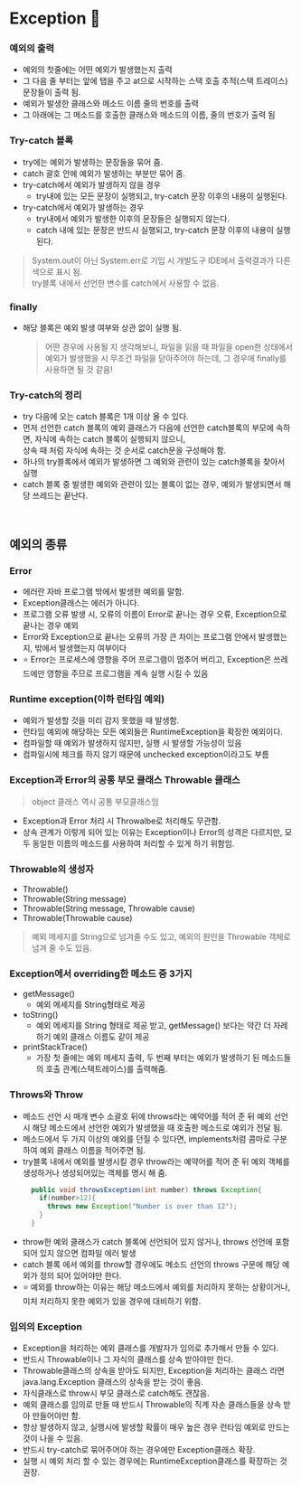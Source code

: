 # Exception	 :pushpin:

### 예외의 출력
* 예외의 첫줄에는 어떤 예외가 발생했는지 출력
* 그 다음 줄 부터는 앞에 탭을 주고 at으로 시작하는 스택 호출 추적(스택 트레이스) 문장들이 출력 됨.
* 예외가 발생한 클래스와 메소드 이름 줄의 번호를 출력
* 그 아래에는 그 메소드를 호출한 클래스와 메소드의 이름, 줄의 번호가 출력 됨

### Try-catch 블록
* try에는 예외가 발생하는 문장들을 묶어 줌.
* catch 괄호 안에 예외가 발생하는 부분만 묶어 줌.
* try-catch에서 예외가 발생하지 않을 경우
  * try내에 있는 모든 문장이 실행되고, try-catch 문장 이후의 내용이 실행된다.
* try-catch에서 예외가 발생하는 경우
  * try내에서 예외가 발생한 이후의 문장들은 실행되지 않는다.
  * catch 내에 있는 문장은 반드시 실행되고, try-catch 문장 이후의 내용이 실행된다.
> System.out이 아닌 System.err로 기입 시 개발도구 IDE에서 출력결과가 다른 색으로 표시 됨.   
> try블록 내에서 선언한 변수를 catch에서 사용할 수 없음.

### finally
* 해당 블록은 예외 발생 여부와 상관 없이 실행 됨.
  > 어떤 경우에 사용될 지 생각해보니, 파일을 읽을 때 파일을 open한 상태에서 예외가 발생했을 시 무조건 파일을 닫아주어야 하는데,
  > 그 경우에 finally를 사용하면 될 것 같음!

### Try-catch의 정리
* try 다음에 오는 catch 블록은 1개 이상 올 수 있다.
* 먼저 선언한 catch 블록의 예외 클래스가 다음에 선언한 catch블록의 부모에 속하면, 자식에 속하는 catch 블록이 실행되지 않으니,<br>상속 때 처럼 자식에 속하는 것 순서로 catch문을 구성해야 함.
* 하나의 try블록에서 예외가 발생하면 그 예외와 관련이 있는 catch블록을 찾아서 실행
* catch 블록 중 발생한 예외와 관련이 있는 블록이 없는 경우, 예외가 발생되면서 해당 쓰레드는 끝난다.

<br>

## 예외의 종류

### Error
* 에러란 자바 프로그램 밖에서 발생한 예외를 말함.
* Exception클래스는 에러가 아니다.
* 프로그램 오류 발생 시, 오류의 이름이 Error로 끝나는 경우 오류, Exception으로 끝나는 경우 예외
* Error와 Exception으로 끝나는 오류의 가장 큰 차이는 프로그램 안에서 발생했는지, 밖에서 발생했는지 여부이다
* ⭐ Error는 프로세스에 영향을 주어 프로그램이 멈추어 버리고, Exception은 쓰레드에만 영향을 주므로 프로그램을 계속 실행 시킬 수 있음

### Runtime exception(이하 런타임 예외)
* 예외가 발생할 것을 미리 감지 못했을 때 발생함.
* 런타임 예외에 해당하는 모든 예외들은 RuntimeException을 확장한 예외이다.
* 컴파일할 때 예외가 발생하지 않지만, 실행 시 발생할 가능성이 있음
* 컴파일시에 체크를 하지 않기 때문에 unchecked exception이라고도 부름

### Exception과 Error의 공통 부모 클래스 Throwable 클래스
> object 클래스 역시 공통 부모클래스임
* Exception과 Error 처리 시 Throwalbe로 처리해도 무관함.
* 상속 관계가 이렇게 되어 있는 이유는 Exception이나 Error의 성격은 다르지만, 모두 동일한 이름의 메소드를 사용하여 처리할 수 있게 하기 위함임.

### Throwable의 생성자
* Throwable()
* Throwable(String message)
* Throwable(String message, Throwable cause)
* Throwable(Throwable cause)
> 예외 메세지를 String으로 넘겨줄 수도 있고, 예외의 원인을 Throwable 객체로 넘겨 줄 수도 있음.

### Exception에서 overriding한 메소드 중 3가지
* getMessage()
  * 예외 메세지를 String형태로 제공
* toString()
  * 예외 메세지를 String 형태로 제공 받고, getMessage() 보다는 약간 더 자레하기 예외 클래스 이름도 같이 제공
* printStackTrace()
  * 가장 첫 줄에는 예외 메세지 출력, 두 번째 부터는 예외가 발생하기 된 메소드들의 호출 관계(스택트레이스)를 출력해줌.

### Throws와 Throw
* 메소드 선언 시 매개 변수 소괄호 뒤에 throws라는 예약어를 적어 준 뒤 예외 선언 시 해당 메소드에서 선언한 예외가 발생했을 때 호출한 메소드로 예외가 전달 됨.
* 메소드에서 두 가지 이상의 예외를 던질 수 있다면, implements처럼 콤마로 구분하여 예외 클래스 이름을 적어주면 됨.
* try블록 내에서 예외를 발생시킬 경우 throw라는 예약어를 적어 준 뒤 예외 객체를 생성하거나 생성되어있는 객체를 명시 해 줌.
  ```java
    public void throwsException(int number) throws Exception{
      if(number>12){
        throws new Exception("Number is over than 12");
      }
    }
  ```
* throw한 예외 클래스가 catch 블록에 선언되어 있지 않거나, throws 선언에 포함되어 있지 않으면 컴파일 에러 발생
* catch 블록 에서 예외를 throw할 경우에도 메소드 선언의 throws 구문에 해당 예외가 정의 되어 있어야만 한다.
* ⭐ 예외를 throw하는 이유는 해당 메소드에서 예외를 처리하지 못하는 상황이거나, 미처 처리하지 못한 예외가 있을 경우에 대비하기 위함.

### 임의의 Exception
* Exception을 처리하는 예외 클래스를 개발자가 임의로 추가해서 만들 수 있다.
* 반드시 Throwable이나 그 자식의 클래스를 상속 받아야만 한다.
* Throwable클래스의 상속을 받아도 되지만, Exception을 처리하는 클래스 라면 java.lang.Exception 클래스의 상속을 받는 것이 좋음.
* 자식클래스로 throw시 부모 클래스로 catch해도 괜찮음.
* 예외 클래스를 임의로 만들 때 반드시 Throwable의 직계 자손 클래스들을 상속 받아 만들어야만 함.
* 항상 발생하지 않고, 실행시에 발생할 확률이 매우 높은 경우 런타임 예외로 만드는 것이 나을 수 있음.
* 반드시 try-catch로 묶어주어야 하는 경우에만 Exception클래스 확장.
* 실행 시 예외 처리 할 수 있는 경우에는 RuntimeException클래스를 확장하는 것 권장.

